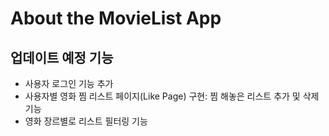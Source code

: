 # About the MovieList App

## 업데이트 예정 기능
- 사용자 로그인 기능 추가
- 사용자별 영화 찜 리스트 페이지(Like Page) 구현: 찜 해놓은 리스트 추가 및 삭제 기능
- 영화 장르별로 리스트 필터링 기능
